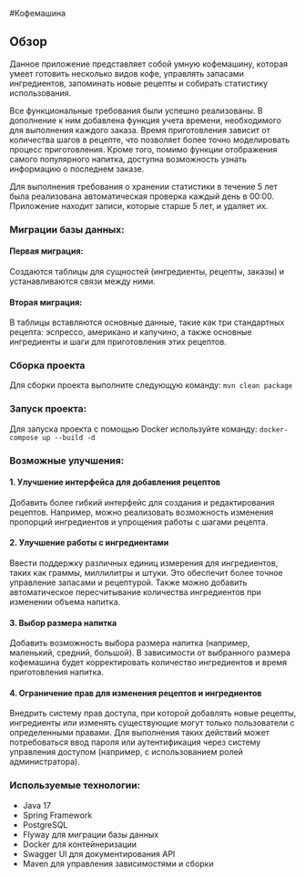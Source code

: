 #Кофемашина
## Обзор
Данное приложение представляет собой умную кофемашину, которая умеет готовить несколько видов кофе, управлять запасами ингредиентов, запоминать новые рецепты и собирать статистику использования.

Все функциональные требования были успешно реализованы. В дополнение к ним добавлена функция учета времени, необходимого для выполнения каждого заказа. Время приготовления зависит от количества шагов в рецепте, что позволяет более точно моделировать процесс приготовления. Кроме того, помимо функции отображения самого популярного напитка, доступна возможность узнать информацию о последнем заказе.

Для выполнения требования о хранении статистики в течение 5 лет была реализована автоматическая проверка каждый день в 00:00. Приложение находит записи, которые старше 5 лет, и удаляет их.

### Миграции базы данных:
#### Первая миграция: 
Создаются таблицы для сущностей (ингредиенты, рецепты, заказы) и устанавливаются связи между ними.

#### Вторая миграция:
В таблицы вставляются основные данные, такие как три стандартных рецепта: эспрессо, американо и капучино, а также основные ингредиенты и шаги для приготовления этих рецептов.

### Сборка проекта
Для сборки проекта выполните следующую команду:
```mvn clean package```

### Запуск проекта:
Для запуска проекта с помощью Docker используйте команду:
```docker-compose up --build -d```

### Возможные улучшения:
#### 1. Улучшение интерфейса для добавления рецептов
Добавить более гибкий интерфейс для создания и редактирования рецептов. Например, можно реализовать возможность изменения пропорций ингредиентов и упрощения работы с шагами рецепта.

#### 2. Улучшение работы с ингредиентами
Ввести поддержку различных единиц измерения для ингредиентов, таких как граммы, миллилитры и штуки. Это обеспечит более точное управление запасами и рецептурой. Также можно добавить автоматическое пересчитывание количества ингредиентов при изменении объема напитка.

#### 3. Выбор размера напитка
Добавить возможность выбора размера напитка (например, маленький, средний, большой). В зависимости от выбранного размера кофемашина будет корректировать количество ингредиентов и время приготовления напитка.

#### 4. Ограничение прав для изменения рецептов и ингредиентов
Внедрить систему прав доступа, при которой добавлять новые рецепты, ингредиенты или изменять существующие могут только пользователи с определенными правами. Для выполнения таких действий может потребоваться ввод пароля или аутентификация через систему управления доступом (например, с использованием ролей администратора).

### Используемые технологии:
- Java 17
- Spring Framework
- PostgreSQL
- Flyway для миграции базы данных
- Docker для контейнеризации
- Swagger UI для документирования API
- Maven для управления зависимостями и сборки
